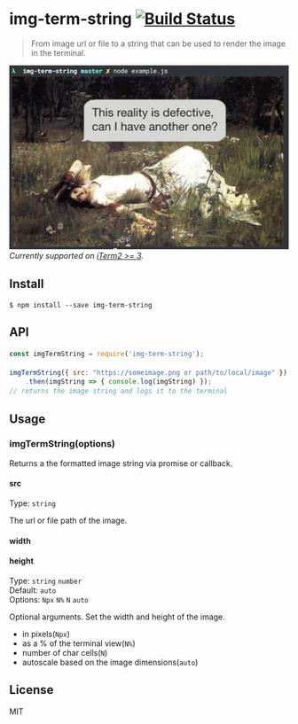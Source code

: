 # img-term-string [![Build Status](https://travis-ci.org/astelvida/img-term-string.svg?branch=master)](https://travis-ci.org/astelvida/img-term-string)

> From image url or file to a string that can be used to render the image in the terminal.

![](./screenshot.png)
*Currently supported on [iTerm2 >= 3](https://www.iterm2.com/downloads.html).*

## Install

```
$ npm install --save img-term-string
```

## API

```js
const imgTermString = require('img-term-string');

imgTermString({ src: "https://someimage.png or path/to/local/image" })
    .then(imgString => { console.log(imgString) });
// returns the image string and logs it to the terminal
```

## Usage

### imgTermString(options)
Returns a the formatted image string via promise or callback.

#### src
Type: `string`

The url or file path of the image.

#### width
#### height
Type: `string` `number`</br>
Default: `auto`</br>
Options: `Npx` `N%` `N` `auto`

Optional arguments. Set the width and height of the image.
 - in pixels(`Npx`)
 - as a % of the terminal view(`N%`)
 - number of char cells(`N`)
 - autoscale based on the image dimensions(`auto`)
 
## License

MIT

